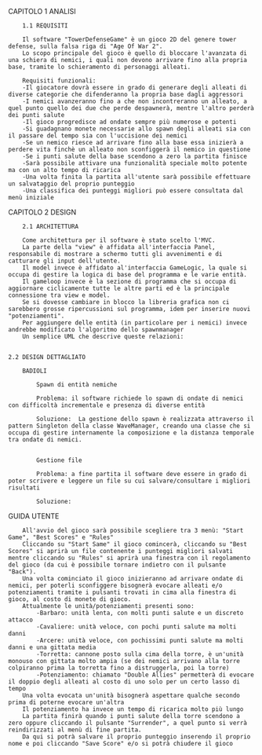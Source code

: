 CAPITOLO 1
    ANALISI

        1.1 REQUISITI

        Il software "TowerDefenseGame" è un gioco 2D del genere tower defense, sulla falsa riga di "Age Of War 2".
        Lo scopo principale del gioco è quello di bloccare l'avanzata di una schiera di nemici, i quali non devono arrivare fino alla propria base, tramite lo schieramento di personaggi alleati.

        Requisiti funzionali:
        -Il giocatore dovrà essere in grado di generare degli alleati di diverse categorie che difenderanno la propria base dagli aggressori
        -I nemici avanzeranno fino a che non incontreranno un alleato, a quel punto quello dei due che perde despawnerà, mentre l'altro perderà dei punti salute
        -Il gioco progredisce ad ondate sempre più numerose e potenti
        -Si guadagnano monete necessarie allo spawn degli alleati sia con il passare del tempo sia con l'uccisione dei nemici
        -Se un nemico riesce ad arrivare fino alla base essa inizierà a perdere vita finchè un alleato non sconfiggerà il nemico in questione
        -Se i punti salute della base scendono a zero la partita finisce
        -Sarà possibile attivare una funzionalità speciale molto potente ma con un alto tempo di ricarica
        -Una volta finita la partita all'utente sarà possibile effettuare un salvataggio del proprio punteggio
        -Una classifica dei punteggi migliori può essere consultata dal menù iniziale


CAPITOLO 2
    DESIGN

        2.1 ARCHITETTURA

        Come architettura per il software è stato scelto l'MVC.
        La parte della "view" è affidata all'interfaccia Panel, responsabile di mostrare a schermo tutti gli avvenimenti e di catturare gli input dell'utente.
        Il model invece è affidato al'interfaccia GameLogic, la quale si occupa di gestire la logica di base del programma e le varie entità.
        Il gameloop invece è la sezione di programma che si occupa di aggiornare ciclicamente tutte le altre parti ed è la principale connessione tra view e model.
        Se si dovesse cambiare in blocco la libreria grafica non ci sarebbero grosse ripercussioni sul programma, idem per inserire nuovi "potenziamenti".
        Per aggiungere delle entità (in particolare per i nemici) invece andrebbe modificato l'algoritmo dello spawnmanager
        Un semplice UML che descrive queste relazioni: 


    2.2 DESIGN DETTAGLIATO

        BADIOLI

            Spawn di entità nemiche 

            Problema: il software richiede lo spawn di ondate di nemici con difficoltà incrementale e presenza di diverse entità

            Soluzione:  La gestione dello spawn è realizzata attraverso il pattern Singleton della classe WaveManager, creando una classe che si occupa di gestire internamente la composizione e la distanza temporale tra ondate di nemici.


            Gestione file

            Problema: a fine partita il software deve essere in grado di poter scrivere e leggere un file su cui salvare/consultare i migliori risultati

            Soluzione: 



GUIDA UTENTE

        All'avvio del gioco sarà possibile scegliere tra 3 menù: "Start Game", "Best Scores" e "Rules"
        Cliccando su "Start Same" il gioco comincerà, cliccando su "Best Scores" si aprirà un file contenente i punteggi migliori salvati mentre cliccando su "Rules" si aprirà una finestra con il regolamento del gioco (da cui è possibile tornare indietro con il pulsante "Back").
        Una volta cominciato il gioco inizieranno ad arrivare ondate di nemici, per poterli sconfiggere bisognerà evocare alleati e/o potenziamenti tramite i pulsanti trovati in cima alla finestra di gioco, al costo di monete di gioco.
        Attualmente le unità/potenziamenti presenti sono:
            -Barbaro: unità lenta, con molti punti salute e un discreto attacco
            -Cavaliere: unità veloce, con pochi punti salute ma molti danni
            -Arcere: unità veloce, con pochissimi punti salute ma molti danni e una gittata media
            -Torretta: cannone posto sulla cima della torre, è un'unità monouso con gittata molto ampia (se dei nemici arrivano alla torre colpiranno prima la torretta fino a distruggerla, poi la torre)
            -Potenziamento: chiamato "Double Allies" permetterà di evocare il doppio degli alleati al costo di uno solo per un certo lasso di tempo
        Una volta evocata un'unità bisognerà aspettare qualche secondo prima di poterne evocare un'altra
        Il potenziamento ha invece un tempo di ricarica molto più lungo
        La partita finirà quando i punti salute della torre scendono a zero oppure cliccando il pulsante "Surrender", a quel punto si verrà reindirizzati al menù di fine partita.
        Da qui si potrà salvare il proprio punteggio inserendo il proprio nome e poi cliccando "Save Score" e/o si potrà chiudere il gioco 







        
        



